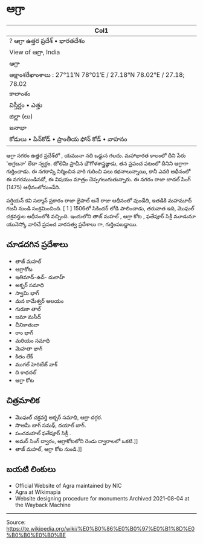 # ఆగ్రా

| Col1 |
| --- |
| ? ఆగ్రా ఉత్తర ప్రదేశ్ • భారతదేశం |
| View of ఆగ్రా, India |
| ఆగ్రా |
| అక్షాంశరేఖాంశాలు : 27°11′N 78°01′E / 27.18°N 78.02°E / 27.18; 78.02 |
| కాలాంశం |
| విస్తీర్ణం • ఎత్తు |
| జిల్లా (లు) |
| జనాభా |
| కోడులు • పిన్‌కోడ్ • ప్రాంతీయ ఫోన్ కోడ్ • వాహనం |

ఆగ్రా నగరం ఉత్తర ప్రదేశ్‌లో , యమునా నది ఒడ్డున గలదు. మహాభారత కాలంలో దీని పేరు 'అగ్రబనా' లేదా స్వర్గం. టోలెమీ ప్రాచీన భౌగోళశాస్త్రజ్ఞుడు, తన ప్రపంచ పటంలో దీనిని ఆగ్రాగా గుర్తించాడు. ఈ నగరాన్ని నిర్మించిన వారి గురించి పలు కథనాలున్నాయి, కానీ ఎవరి ఆధీనంలో ఈ నగరముండినదో, ఈ విషయం మాత్రం చెప్పగలుగుతున్నారు. ఈ నగరం రాజా బాదల్ సింగ్ (1475) ఆధీనంలోనుండేది.

పర్షియన్ కవి సల్మాన్ ప్రకారం రాజా జైపాల్ అనే రాజు ఆధీనంలో వుండేది, ఇతడికి మహమూద్ గజనీ నుండి సంక్రమించింది. [ 1 ] 1506లో సికిందర్ లోడి పాలించాడు, తరువాత ఇది, మొఘల్ చక్రవర్తుల ఆధీనంలోకి వచ్చింది. ఇందులోని తాజ్ మహల్ , ఆగ్రా కోట , ఫతేపూర్ సిక్రీ మూడునూ యునెస్కో వారిచే ప్రపంచ వారసత్వ ప్రదేశాలు గా, గుర్తింపబడ్డాయి.

## చూడదగిన ప్రదేశాలు

- తాజ్ మహల్
- ఆగ్రాకోట
- ఇతిమాద్-ఉద్- దులాహ్
- అక్బర్ సమాధి
- స్వామి భాగ్
- మన కామేశ్వర్ ఆలయం
- గురుకా తాల్
- జమా మసీద్
- చీనికాతుజా
- రాం భాగ్
- మరియం సమాధి
- మెహతా భాగ్
- కితం లేక్
- ముగల్ హెరిటేజ్ వాక్
- ది కాథదల్
- ఆగ్రా కోట

## చిత్రమాలిక

- మొఘల్ చక్రవర్తి అక్బర్ సమాధి, ఆగ్రా దగ్గర.
- సొఆమీ బాగ్ సమధ్, దయాల్ బాగ్.
- పంచమహల్ ఫతేపూర్ సిక్రీ .
- అమర్ సింగ్ ద్వారం, ఆగ్రాకోటలోని రెండు ద్వారాలలో ఒకటి.]]
- తాజ్ మహల్, ఆగ్రా కోట నుండి.]]

## బయటి లింకులు

- Official Website of Agra maintained by NIC
- Agra at Wikimapia
- Website designing procedure for monuments Archived 2021-08-04 at the Wayback Machine

---
Source: https://te.wikipedia.org/wiki/%E0%B0%86%E0%B0%97%E0%B1%8D%E0%B0%B0%E0%B0%BE
